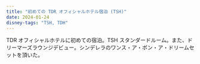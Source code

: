 ```yaml
---
title: "初めての TDR オフィシャルホテル宿泊 (TSH)"
date: 2024-01-24
disney-tags: "TSH, TDH"
---
```


TDR オフィシャルホテルに初めての宿泊。TSH スタンダードルーム。また、ドリーマーズラウンジデビュー。シンデレラのワンス・ア・ポン・ア・ドリームセットを頂いた。